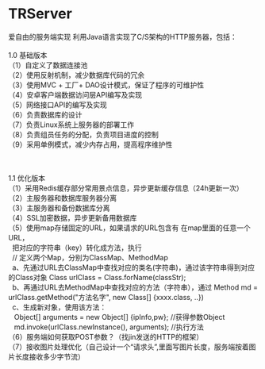 # TRServer
爱自由的服务端实现
利用Java语言实现了C/S架构的HTTP服务器，包括：<br/><br/>
1.0 基础版本<br/>
（1）自定义了数据连接池<br/>
（2）使用反射机制，减少数据库代码的冗余<br/>
（3）使用MVC + 工厂+ DAO设计模式，保证了程序的可维护性<br/>
（4）安卓客户端数据访问层API编写及实现<br/>
（5）网络接口API的编写及实现<br/>
（6）负责数据库的设计<br/>
（7）负责Linux系统上服务器的部署工作<br/>
（8）负责组员任务的分配，负责项目进度的控制<br/>
（9）采用单例模式，减少内存占用，提高程序维护性<br/>

<br/><br/>
1.1 优化版本<br/>
（1）采用Redis缓存部分常用景点信息，异步更新缓存信息（24h更新一次）<br/>
（2）主服务器和数据库服务器分离<br/>
（3）主服务器和备份数据库分离<br/>
（4）SSL加密数据，异步更新备用数据库<br/>
（5）使用map存储固定的URL，如果请求的URL包含有 在map里面的任意一个URL，<br/>
&nbsp;&nbsp;把对应的字符串（key）转化成方法，执行<br/>
&nbsp;&nbsp;// 定义两个Map，分别为ClassMap、MethodMap<br/>
&nbsp;&nbsp;a、先通过URL去ClassMap中查找对应的类名(字符串)，通过该字符串得到对应的Class对象  Class urlClass = Class.forName(classStr);  <br/>
&nbsp;&nbsp;b、再通过URL去MethodMap中查找对应的方法（字符串），通过 Method md = urlClass.getMethod("方法名字", new Class[] {xxxx.class, ..}) <br/>
&nbsp;&nbsp;c、生成新对象，使用该方法：<br/>
&nbsp;&nbsp;&nbsp;Object[] arguments = new Object[] {ipInfo,pw};    //获得参数Object <br/>
&nbsp;&nbsp;&nbsp;md.invoke(urlClass.newInstance(), arguments);	  //执行方法 <br/>
（6）服务端如何获取POST参数？（找jin发送的HTTP的框架）<br/>
（7）接收图片处理优化（自己设计一个“请求头”,里面写图片长度，服务端按着图片长度接收多少字节流）<br/>


